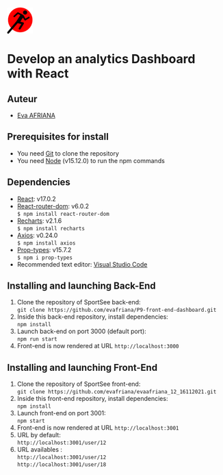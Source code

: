 ![SportSee](./src/assets/logo.png)

# Develop an analytics Dashboard with React

## Auteur

- [Eva AFRIANA](https://github.com/evafriana)

## Prerequisites for install

- You need [Git](https://git-scm.com) to clone the repository
- You need [Node](https://nodejs.org/en/) (v15.12.0) to run the npm commands

## Dependencies

- [React](https://reactjs.org): v17.0.2
- [React-router-dom](https://reactrouter.com/web/guides/quick-start): v6.0.2  
  `$ npm install react-router-dom`
- [Recharts](https://recharts.org/en-US): v2.1.6  
  `$ npm install recharts`
- [Axios](https://github.com/axios/axios): v0.24.0  
  `$ npm install axios`
- [Prop-types](https://www.npmjs.com/package/prop-types): v15.7.2  
  `$ npm i prop-types`
- Recommended text editor: [Visual Studio Code](https://code.visualstudio.com)

## Installing and launching Back-End

1. Clone the repository of SportSee back-end:  
   `git clone https://github.com/evafriana/P9-front-end-dashboard.git`
2. Inside this back-end repository, install dependencies:  
   `npm install`
3. Launch back-end on port 3000 (default port):  
   `npm run start`
4. Front-end is now rendered at URL `http://localhost:3000`

## Installing and launching Front-End

1. Clone the repository of SportSee front-end:  
   `git clone https://github.com/evafriana/evaafriana_12_16112021.git`
2. Inside this front-end repository, install dependencies:  
   `npm install`
3. Launch front-end on port 3001:  
   `npm start`
4. Front-end is now rendered at URL `http://localhost:3001`
5. URL by default:  
   `http://localhost:3001/user/12`
6. URL availables :  
   `http://localhost:3001/user/12`  
   `http://localhost:3001/user/18`
